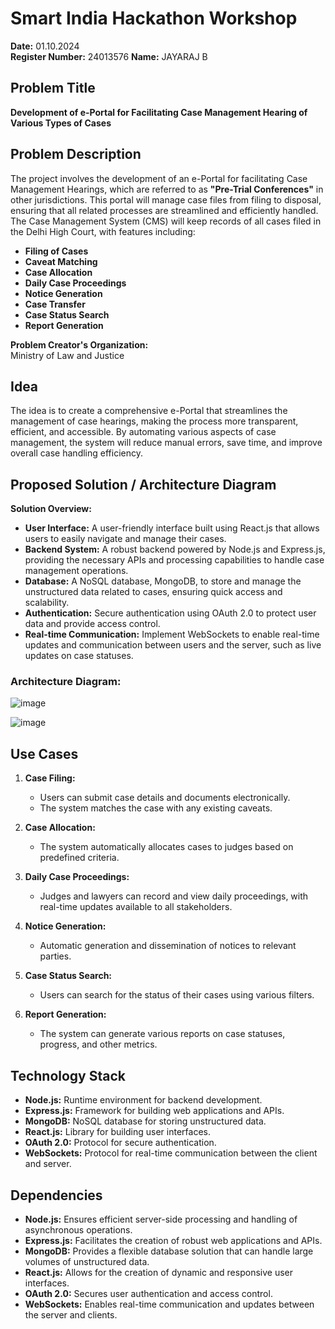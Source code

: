 # Smart India Hackathon Workshop
**Date:** 01.10.2024  
**Register Number:** 24013576
**Name:** JAYARAJ B

## Problem Title
**Development of e-Portal for Facilitating Case Management Hearing of Various Types of Cases**

## Problem Description
The project involves the development of an e-Portal for facilitating Case Management Hearings, which are referred to as **"Pre-Trial Conferences"** in other jurisdictions. This portal will manage case files from filing to disposal, ensuring that all related processes are streamlined and efficiently handled. The Case Management System (CMS) will keep records of all cases filed in the Delhi High Court, with features including:

- **Filing of Cases**
- **Caveat Matching**
- **Case Allocation**
- **Daily Case Proceedings**
- **Notice Generation**
- **Case Transfer**
- **Case Status Search**
- **Report Generation**

**Problem Creator's Organization:**  
Ministry of Law and Justice

## Idea
The idea is to create a comprehensive e-Portal that streamlines the management of case hearings, making the process more transparent, efficient, and accessible. By automating various aspects of case management, the system will reduce manual errors, save time, and improve overall case handling efficiency.

## Proposed Solution / Architecture Diagram
**Solution Overview:**

- **User Interface:** A user-friendly interface built using React.js that allows users to easily navigate and manage their cases.
- **Backend System:** A robust backend powered by Node.js and Express.js, providing the necessary APIs and processing capabilities to handle case management operations.
- **Database:** A NoSQL database, MongoDB, to store and manage the unstructured data related to cases, ensuring quick access and scalability.
- **Authentication:** Secure authentication using OAuth 2.0 to protect user data and provide access control.
- **Real-time Communication:** Implement WebSockets to enable real-time updates and communication between users and the server, such as live updates on case statuses.

### Architecture Diagram:


![image](https://github.com/user-attachments/assets/03c1081e-f7a3-4d99-abde-b4139b6db661)




![image](https://github.com/user-attachments/assets/ec766690-4fe4-4fb2-94c9-79216b5a1464)









## Use Cases
1. **Case Filing:**
   - Users can submit case details and documents electronically.
   - The system matches the case with any existing caveats.
  
2. **Case Allocation:**
   - The system automatically allocates cases to judges based on predefined criteria.

3. **Daily Case Proceedings:**
   - Judges and lawyers can record and view daily proceedings, with real-time updates available to all stakeholders.

4. **Notice Generation:**
   - Automatic generation and dissemination of notices to relevant parties.

5. **Case Status Search:**
   - Users can search for the status of their cases using various filters.

6. **Report Generation:**
   - The system can generate various reports on case statuses, progress, and other metrics.

## Technology Stack
- **Node.js:** Runtime environment for backend development.
- **Express.js:** Framework for building web applications and APIs.
- **MongoDB:** NoSQL database for storing unstructured data.
- **React.js:** Library for building user interfaces.
- **OAuth 2.0:** Protocol for secure authentication.
- **WebSockets:** Protocol for real-time communication between the client and server.

## Dependencies
- **Node.js:** Ensures efficient server-side processing and handling of asynchronous operations.
- **Express.js:** Facilitates the creation of robust web applications and APIs.
- **MongoDB:** Provides a flexible database solution that can handle large volumes of unstructured data.
- **React.js:** Allows for the creation of dynamic and responsive user interfaces.
- **OAuth 2.0:** Secures user authentication and access control.
- **WebSockets:** Enables real-time communication and updates between the server and clients.
